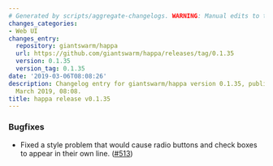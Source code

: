 ```yaml
---
# Generated by scripts/aggregate-changelogs. WARNING: Manual edits to this files will be overwritten.
changes_categories:
- Web UI
changes_entry:
  repository: giantswarm/happa
  url: https://github.com/giantswarm/happa/releases/tag/0.1.35
  version: 0.1.35
  version_tag: 0.1.35
date: '2019-03-06T08:08:26'
description: Changelog entry for giantswarm/happa version 0.1.35, published on 06
  March 2019, 08:08.
title: happa release v0.1.35
---
```


### Bugfixes

- Fixed a style problem that would cause radio buttons and check boxes to appear in their own line. ([#513](https://github.com/giantswarm/happa/pull/513))
